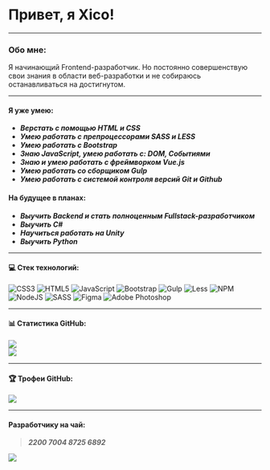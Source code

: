 
# Привет, я Xico!

***

### Обо мне:

Я начинающий Frontend-разработчик.
Но постоянно совершенствую свои знания в области веб-разработки и не собираюсь останавливаться на достигнутом.

***

#### Я уже умею:

* ___Верстать с помощью HTML и CSS___
* ___Умею работать с препроцессорами SASS и LESS___
* ___Умею работать с Bootstrap___
* ___Знаю JavaScript, умею работать с: DOM, Событиями___
* ___Знаю и умею работать с фреймворком Vue.js___
* ___Умею работать со сборщиком Gulp___
* ___Умею работать с системой контроля версий Git и Github___

#### На будущее в планах:

* ___Выучить Backend и стать полноценным Fullstack-разработчиком___
* ___Выучить C#___
* ___Научиться работать на Unity___
* ___Выучить Python___

***

#### 💻 Стек технологий:

![CSS3](https://img.shields.io/badge/css3-%231572B6.svg?style=plastic&logo=css3&logoColor=white) ![HTML5](https://img.shields.io/badge/html5-%23E34F26.svg?style=plastic&logo=html5&logoColor=white) ![JavaScript](https://img.shields.io/badge/javascript-%23323330.svg?style=plastic&logo=javascript&logoColor=%23F7DF1E) ![Bootstrap](https://img.shields.io/badge/bootstrap-%23563D7C.svg?style=plastic&logo=bootstrap&logoColor=white) ![Gulp](https://img.shields.io/badge/GULP-%23CF4647.svg?style=plastic&logo=gulp&logoColor=white) ![Less](https://img.shields.io/badge/less-2B4C80?style=plastic&logo=less&logoColor=white) ![NPM](https://img.shields.io/badge/NPM-%23000000.svg?style=plastic&logo=npm&logoColor=white) ![NodeJS](https://img.shields.io/badge/node.js-6DA55F?style=plastic&logo=node.js&logoColor=white) ![SASS](https://img.shields.io/badge/SASS-hotpink.svg?style=plastic&logo=SASS&logoColor=white) 	![Figma](https://img.shields.io/badge/figma-%23F24E1E.svg?style=plastic&logo=figma&logoColor=white) ![Adobe Photoshop](https://img.shields.io/badge/adobephotoshop-%2331A8FF.svg?style=plastic&logo=adobephotoshop&logoColor=white)

***

#### 📊 Статистика GitHub:

![](https://github-readme-stats.vercel.app/api?username=Xico&theme=monokai&hide_border=true&include_all_commits=true&count_private=true)
<br/>
![](https://github-readme-stats.vercel.app/api/top-langs/?username=Xico&theme=monokai&hide_border=true&include_all_commits=true&count_private=true&layout=compact)

***

#### 🏆 Трофеи GitHub:

![](https://github-profile-trophy.vercel.app/?username=Xico&theme=monokai&no-frame=true&no-bg=true&margin-w=4)

***

#### Разработчику на чай:

> ___2200 7004 8725 6892___

[![](https://visitcount.itsvg.in/api?id=Xico14&label=Profile%20Views&color=12&icon=3&pretty=true)](https://visitcount.itsvg.in)

